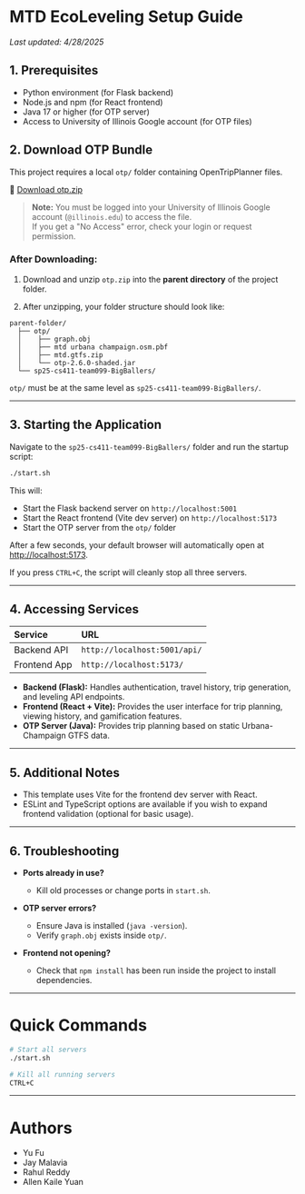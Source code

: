 # MTD EcoLeveling Setup Guide

_Last updated: 4/28/2025_

## 1. Prerequisites

- Python environment (for Flask backend)
- Node.js and npm (for React frontend)
- Java 17 or higher (for OTP server)
- Access to University of Illinois Google account (for OTP files)

## 2. Download OTP Bundle

This project requires a local `otp/` folder containing OpenTripPlanner files.

🔗 [Download otp.zip](https://drive.google.com/file/d/1QnR83oJMbAyCItMtS11ObnHWzUokNCKO/view?usp=sharing)

> **Note:** You must be logged into your University of Illinois Google account (`@illinois.edu`) to access the file.  
> If you get a "No Access" error, check your login or request permission.

### After Downloading:

1. Download and unzip `otp.zip` into the **parent directory** of the project folder.
   
2. After unzipping, your folder structure should look like:

```
parent-folder/
  ├── otp/
  │    ├── graph.obj
  │    ├── mtd urbana champaign.osm.pbf
  │    ├── mtd.gtfs.zip
  │    └── otp-2.6.0-shaded.jar
  └── sp25-cs411-team099-BigBallers/
```

`otp/` must be at the same level as `sp25-cs411-team099-BigBallers/`.

---

## 3. Starting the Application

Navigate to the `sp25-cs411-team099-BigBallers/` folder and run the startup script:

```bash
./start.sh
```

This will:

- Start the Flask backend server on `http://localhost:5001`
- Start the React frontend (Vite dev server) on `http://localhost:5173`
- Start the OTP server from the `otp/` folder

After a few seconds, your default browser will automatically open at [http://localhost:5173](http://localhost:5173).

If you press `CTRL+C`, the script will cleanly stop all three servers.

---

## 4. Accessing Services

| Service | URL |
|:--------|:----|
| Backend API | `http://localhost:5001/api/` |
| Frontend App | `http://localhost:5173/` |

- **Backend (Flask):** Handles authentication, travel history, trip generation, and leveling API endpoints.
- **Frontend (React + Vite):** Provides the user interface for trip planning, viewing history, and gamification features.
- **OTP Server (Java):** Provides trip planning based on static Urbana-Champaign GTFS data.

---

## 5. Additional Notes

- This template uses Vite for the frontend dev server with React.
- ESLint and TypeScript options are available if you wish to expand frontend validation (optional for basic usage).

---

## 6. Troubleshooting

- **Ports already in use?**
  - Kill old processes or change ports in `start.sh`.

- **OTP server errors?**
  - Ensure Java is installed (`java -version`).
  - Verify `graph.obj` exists inside `otp/`.

- **Frontend not opening?**
  - Check that `npm install` has been run inside the project to install dependencies.

---

# Quick Commands

```bash
# Start all servers
./start.sh

# Kill all running servers
CTRL+C
```

---

# Authors

- Yu Fu
- Jay Malavia
- Rahul Reddy
- Allen Kaile Yuan
